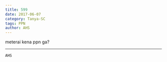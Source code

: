 ```yaml
---
title: 599
date: 2017-06-07
category: Tanya-SC
tags: PPN
author: AHS
---
```


meterai kena ppn ga?

---



`AHS`
